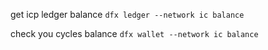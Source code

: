 get icp ledger balance
`dfx ledger --network ic balance`

check you cycles balance
`dfx wallet --network ic balance`
